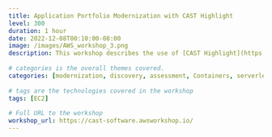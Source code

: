 ```yaml
---
title: Application Portfolio Modernization with CAST Highlight
level: 300
duration: 1 hour
date: 2022-12-08T00:10:00-08:00
image: /images/AWS_workshop_3.png
description: This workshop describes the use of [CAST Highlight](https://learn.castsoftware.com/highlight) to scan applications and identify candidates for modernization.
 
# categories is the overall themes covered.
categories: [modernization, discovery, assessment, Containers, serverless, DevOps]
 
# tags are the technologies covered in the workshop
tags: [EC2]
 
# Full URL to the workshop
workshop_url: https://cast-software.awsworkshop.io/
---
```

